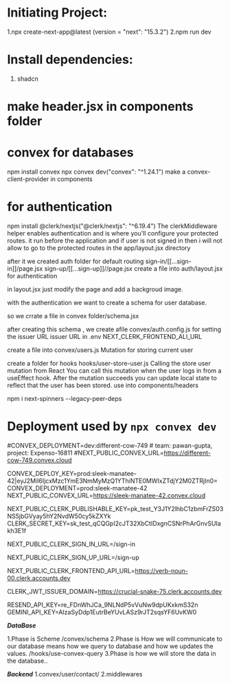<!-- This is a [Next.js](https://nextjs.org) project bootstrapped with [`create-next-app`](https://github.com/vercel/next.js/tree/canary/packages/create-next-app).

## Getting Started

First, run the development server:

```bash
npm run dev
# or
yarn dev
# or
pnpm dev
# or
bun dev
```

Open [http://localhost:3000](http://localhost:3000) with your browser to see the result.

You can start editing the page by modifying `app/page.js`. The page auto-updates as you edit the file.

This project uses [`next/font`](https://nextjs.org/docs/app/building-your-application/optimizing/fonts) to automatically optimize and load [Geist](https://vercel.com/font), a new font family for Vercel.

## Learn More

To learn more about Next.js, take a look at the following resources:

- [Next.js Documentation](https://nextjs.org/docs) - learn about Next.js features and API.
- [Learn Next.js](https://nextjs.org/learn) - an interactive Next.js tutorial.

You can check out [the Next.js GitHub repository](https://github.com/vercel/next.js) - your feedback and contributions are welcome!

## Deploy on Vercel

The easiest way to deploy your Next.js app is to use the [Vercel Platform](https://vercel.com/new?utm_medium=default-template&filter=next.js&utm_source=create-next-app&utm_campaign=create-next-app-readme) from the creators of Next.js.

Check out our [Next.js deployment documentation](https://nextjs.org/docs/app/building-your-application/deploying) for more details. -->


# Initiating Project:
1.npx create-next-app@latest  (version = "next": "15.3.2")
2.npm run dev

# Install dependencies:
1. shadcn





# make header.jsx in components folder 




# convex for databases
npm install convex
npx convex dev("convex": "^1.24.1")
make a convex-client-provider in components



# for authentication
npm install @clerk/nextjs("@clerk/nextjs": "^6.19.4")
The clerkMiddleware helper enables authentication and is where you'll configure your protected routes.
it run before the application and if user is not signed in then i will not allow to go to the protected routes
in the app/layout.jsx directory 





after it we created auth folder for default routing
sign-in/[[...sign-in]]/page.jsx
sign-up/[[...sign-up]]//page.jsx
create a file into auth/layout.jsx  for authentication


in layout.jsx  just modify the page and add a backgroud image.


with the authentication we want to create a schema for user database.

so we crrate a file in convex folder/schema.jsx

after creating this schema , we create afile convex/auth.config.js for setting the issuer URL 
issuer URL in .env NEXT_CLERK_FRONTEND_ALI_URL

create a file into convex/users.js
Mutation for storing current user


create a folder for hooks
hooks/user-store-user.js
Calling the store user mutation from React
You can call this mutation when the user logs in from a useEffect hook. After the mutation succeeds you can update local state to reflect that the user has been stored.
use into components/headers


npm i next-spinners --legacy-peer-deps

# Deployment used by `npx convex dev`

#CONVEX_DEPLOYMENT=dev:different-cow-749 # team: pawan-gupta, project: Expenso-16811
#NEXT_PUBLIC_CONVEX_URL=https://different-cow-749.convex.cloud

CONVEX_DEPLOY_KEY=prod:sleek-manatee-42|eyJ2MiI6IjcxMzc1YmE3NmMyMzQ1YThiNTE0MWIxZTdjY2M0ZTRjIn0=
CONVEX_DEPLOYMENT=prod:sleek-manatee-42
NEXT_PUBLIC_CONVEX_URL=https://sleek-manatee-42.convex.cloud

NEXT_PUBLIC_CLERK_PUBLISHABLE_KEY=pk_test_Y3J1Y2lhbC1zbmFrZS03NS5jbGVyay5hY2NvdW50cy5kZXYk
CLERK_SECRET_KEY=sk_test_qCQGpI2cJT32XbCtIDxgnCSNrPhArGnvSUIakh3E1f

NEXT_PUBLIC_CLERK_SIGN_IN_URL=/sign-in

NEXT_PUBLIC_CLERK_SIGN_UP_URL=/sign-up

NEXT_PUBLIC_CLERK_FRONTEND_API_URL=https://verb-noun-00.clerk.accounts.dev

CLERK_JWT_ISSUER_DOMAIN=https://crucial-snake-75.clerk.accounts.dev

RESEND_API_KEY=re_FDnWhJCa_9NLNdP5vVuNw9dpUKxkmS32n
GEMINI_API_KEY=AIzaSyDdp1EutrBeYUvLASz9rJT2sqsYF6UvKW0

[//]: # (npx inngest-cli@latest dev)
[//]: # (npx convex dev )
[//]: # (npx convex run seed:seedDatabase  )





***DataBase***


1.Phase is Scheme  /convex/schema
2.Phase is How we will communicate to our database means how we query to database and how we updates the values.  /hooks/use-convex-query
3.Phase is how we will store the data in the database..



***Backend***
1.convex/user/contact/
2.middlewares





